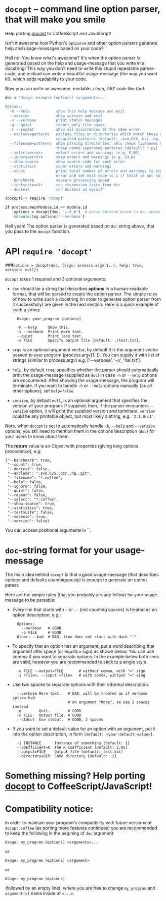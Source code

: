 `docopt` – command line option parser, that will make you smile
===============================================================================

Help porting [docopt](http://docopt.org/) to CoffeeScript and JavaScript!

Isn't it awesome how Python's `optparse` and other option parsers generate help and
usage-messages based on your code?!

Hell no!  You know what's awesome?  It's when the option parser *is* generated
based on the help and usage-message that you write in a docstring!  This way
you don't need to write this stupid repeatable parser-code, and instead can
write a beautiful usage-message (the way you want it!), which adds readability
to your code.

Now you can write an awesome, readable, clean, DRY code like *that*:

```coffeescript
doc = "Usage: example [options] <arguments>...

Options:
  -h --help            show this help message and exit
  --version            show version and exit
  -v --verbose         print status messages
  -q --quiet           report only file names
  -r --repeat          show all occurrences of the same error
  --exclude=patterns   exclude files or directories which match these comma
                       separated patterns [default: .svn,CVS,.bzr,.hg,.git]
  --filename=patterns  when parsing directories, only check filenames matching
                       these comma separated patterns [default: *.py]
  --select=errors      select errors and warnings (e.g. E,W6)
  --ignore=errors      skip errors and warnings (e.g. E4,W)
  --show-source        show source code for each error
  --statistics         count errors and warnings
  --count              print total number of errors and warnings to standard
                       error and set exit code to 1 if total is not null
  --benchmark          measure processing speed
  --testsuite=dir      run regression tests from dir
  --doctest            run doctest on myself"

{docopt} = require 'docopt'

if process.mainModule.id == module.id
    options = docopt(doc, '1.0.0')  # parse options based on doc above
    console.log options['--verbose']
```

Hell yeah! The option parser is generated based on `doc` string above, that you
pass to the `docopt` function.

API `require 'docopt'`
===============================================================================

###`options = docopt(doc, {argv: process.argv[1..], help: true, version: null})`

`docopt` takes 1 required and 3 optional arguments:

- `doc` should be a string that
describes **options** in a human-readable format, that will be parsed to create
the option parser.  The simple rules of how to write such a docstring
(in order to generate option parser from it successfully) are given in the next
section. Here is a quick example of such a string:

        Usage: your_program [options]

        -h --help     Show this.
        -v --verbose  Print more text.
        --quiet       Print less text.
        -o FILE       Specify output file [default: ./test.txt].

- `argv` is an optional argument vector; by default it is the argument vector 
passed to your program (process.argv[1..]). You can supply it with list of 
strings (similar to process.argv) e.g. ['--verbose', '-o', 'hai.txt'].

- `help`, by default `true`, specifies whether the parser should automatically
print the usage-message (supplied as `doc`) in case `-h` or `--help` options
are encountered. After showing the usage-message, the program will terminate.
If you want to handle `-h` or `--help` options manually (as all other options),
set `help=false`.

- `version`, by default `null`, is an optional argument that specifies the
version of your program. If supplied, then, if the parser encounters
`--version` option, it will print the supplied version and terminate.
`version` could be any printable object, but most likely a string,
e.g. `'2.1.0rc1'`.

Note, when `docopt` is set to automatically handle `-h`, `--help` and
`--version` options, you still need to mention them in the options description
(`doc`) for your users to know about them.

The **return** value is an Object with properties
(giving long options precedence), e.g:

    {"--benchmark": true,
     "--count": true,
     "--doctest": false,
     "--exclude": ".svn,CVS,.bzr,.hg,.git",
     "--filename": "*.coffee",
     "--help": false,
     "--ignore": false,
     "--quiet": false,
     "--repeat": false,
     "--select": "*.coffee",
     "--show-source": true,
     "--statistics": true,
     "--testsuite": false,
     "--verbose": true,
     "--version": false}

You can access positional arguments in ``.

`doc`-string format for your usage-message
===============================================================================

The main idea behind `docopt` is that a good usage-message (that describes
options and defaults unambiguously) is enough to generate an option parser.

Here are the simple rules (that you probably already follow) for your
usage-message to be parsable:

- Every line that starts with `-` or `--` (not counting spaces) is treated
as an option description, e.g.:

        Options:
          --verbose   # GOOD
          -o FILE     # GOOD
        Other: --bad  # BAD, line does not start with dash "-"

- To specify that an option has an argument, put a word describing that
argument after space (or equals `=` sign) as shown below.
You can use comma if you want to separate options. In the example below both
lines are valid, however you are recommended to stick to a single style.

        -o FILE --output=FILE       # without comma, with "=" sign
        -i <file>, --input <file>   # with comma, wihtout "=" sing

- Use two spaces to separate options with their informal description.

        --verbose More text.   # BAD, will be treated as if verbose option had
                               # an argument "More", so use 2 spaces instead
        -q        Quit.        # GOOD
        -o FILE   Output file. # GOOD
        --stdout  Use stdout.  # GOOD, 2 spaces

- If you want to set a default value for an option with an argument, put it
into the option description, in form `[default: <your-default-value>]`.

        -i INSTANCE      Instance of something [default: 1]
        --coefficient=K  The K coefficient [default: 2.95]
        --output=FILE    Output file [default: test.txt]
        --directory=DIR  Some directory [default: ./]

Something missing? Help porting [docopt](http://docopt.org/) to CoffeeScript/JavaScript!
===============================================================================

Compatibility notice:
===============================================================================

In order to maintain your program's compatibility with future versions
of `docopt.coffee` (as porting more features continues) you are recommended to
keep the following in the begining of `doc` argument:

    Usage: my_program [options] <arguments>...

or

    Usage: my_program [options] <argument>

or

    Usage: my_program [options]

(followed by an empty line), where you are free to change `my_program`
and `argument(s)` name inside of `<...>`.
